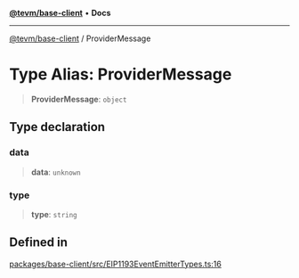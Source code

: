 [**@tevm/base-client**](../README.md) • **Docs**

***

[@tevm/base-client](../globals.md) / ProviderMessage

# Type Alias: ProviderMessage

> **ProviderMessage**: `object`

## Type declaration

### data

> **data**: `unknown`

### type

> **type**: `string`

## Defined in

[packages/base-client/src/EIP1193EventEmitterTypes.ts:16](https://github.com/evmts/tevm-monorepo/blob/main/packages/base-client/src/EIP1193EventEmitterTypes.ts#L16)

